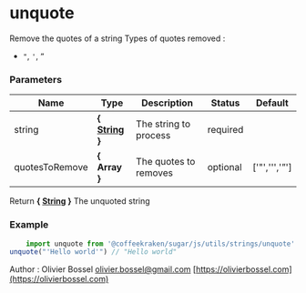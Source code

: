 # unquote

Remove the quotes of a string
Types of quotes removed :
- `"`, `'`, `”`



### Parameters
Name  |  Type  |  Description  |  Status  |  Default
------------  |  ------------  |  ------------  |  ------------  |  ------------
string  |  **{ [String](https://developer.mozilla.org/fr/docs/Web/JavaScript/Reference/Objets_globaux/String) }**  |  The string to process  |  required  |
quotesToRemove  |  **{ Array<String> }**  |  The quotes to removes  |  optional  |  ['"','\'','”']

Return **{ [String](https://developer.mozilla.org/fr/docs/Web/JavaScript/Reference/Objets_globaux/String) }** The unquoted string

### Example
```js
	import unquote from '@coffeekraken/sugar/js/utils/strings/unquote'
unquote("'Hello world'") // "Hello world"
```
Author : Olivier Bossel [olivier.bossel@gmail.com](mailto:olivier.bossel@gmail.com) [https://olivierbossel.com](https://olivierbossel.com)